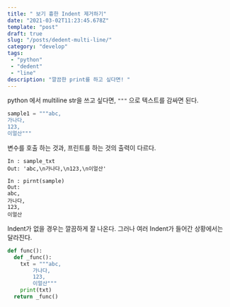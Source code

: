 ```yaml
---
title: " 보기 흉한 Indent 제거하기"
date: "2021-03-02T11:23:45.678Z"
template: "post"
draft: true
slug: "/posts/dedent-multi-line/"
category: "develop"
tags:
 - "python"
 - "dedent"
 - "line"
description: "깔끔한 print를 하고 싶다면! "
---
```


python 에서 multiline str을 쓰고 싶다면, `"""` 으로 텍스트를 감싸면 된다. 

```python
sample1 = """abc,
가나다,
123,
이얼산"""
```

변수를 호출 하는 것과, 프린트를 하는 것의 출력이 다르다.

```
In : sample_txt
Out: 'abc,\n가나다,\n123,\n이얼산'
```

```
In : pirnt(sample)
Out: 
abc,
가나다,
123,
이얼산
```

Indent가 없을 경우는 깔끔하게 잘 나온다. 그러나 여러 Indent가 들어간 상황에서는 달라진다.

```python
def func():
  def _func():
    txt = """abc,
		가나다,
		123,
		이얼산"""
  	print(txt)
  return _func()
```